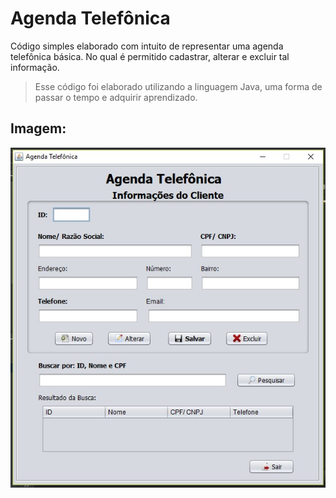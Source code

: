 # Agenda Telefônica

Código simples elaborado com intuito de representar uma agenda telefônica básica. No qual é permitido cadastrar, alterar e excluir tal informação.<br>
> Esse código foi elaborado utilizando a linguagem Java, uma forma de passar o tempo e adquirir aprendizado.

## Imagem: 

![alt text](https://github.com/WellersonPrenholato/Trabalhos-Java/blob/master/Agenda%20Telefonica/AgendaTelefonica.jpg "Imagem Agenda Telefônica")
